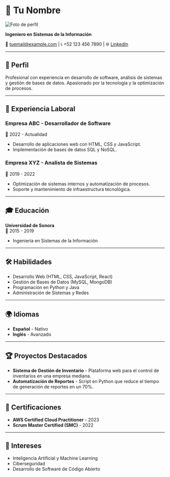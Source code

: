 # 📄 Tu Nombre 
![Foto de perfil](https://ejemplo.com/imagen.jpg)

**Ingeniero en Sistemas de la Información**  

📧 tuemail@example.com | 📞 +52 123 456 7890 | 🌐 [LinkedIn](https://linkedin.com/in/tuusuario)  

---

## 📌 Perfil  
Profesional con experiencia en desarrollo de software, análisis de sistemas y gestión de bases de datos. Apasionado por la tecnología y la optimización de procesos.

---

## 💼 Experiencia Laboral  

### **Empresa ABC - Desarrollador de Software**  
📅 2022 - Actualidad  
- Desarrollo de aplicaciones web con HTML, CSS y JavaScript.  
- Implementación de bases de datos SQL y NoSQL.  

### **Empresa XYZ - Analista de Sistemas**  
📅 2019 - 2022  
- Optimización de sistemas internos y automatización de procesos.  
- Soporte y mantenimiento de infraestructura tecnológica.  

---

## 🎓 Educación  

**Universidad de Sonora**  
📅 2015 - 2019  
- Ingeniería en Sistemas de la Información  

---

## 🛠 Habilidades  

- Desarrollo Web (HTML, CSS, JavaScript, React)  
- Gestión de Bases de Datos (MySQL, MongoDB)  
- Programación en Python y Java  
- Administración de Sistemas y Redes  

---

## 🌍 Idiomas  

- **Español** - Nativo  
- **Inglés** - Avanzado  

---

## 🏆 Proyectos Destacados  

- **Sistema de Gestión de Inventario** - Plataforma web para el control de inventarios en una empresa mediana.  
- **Automatización de Reportes** - Script en Python que reduce el tiempo de generación de reportes en un 70%.  

---

## 📜 Certificaciones  

- **AWS Certified Cloud Practitioner** - 2023  
- **Scrum Master Certified (SMC)** - 2022  

---

## 📌 Intereses  

- Inteligencia Artificial y Machine Learning  
- Ciberseguridad  
- Desarrollo de Software de Código Abierto  

